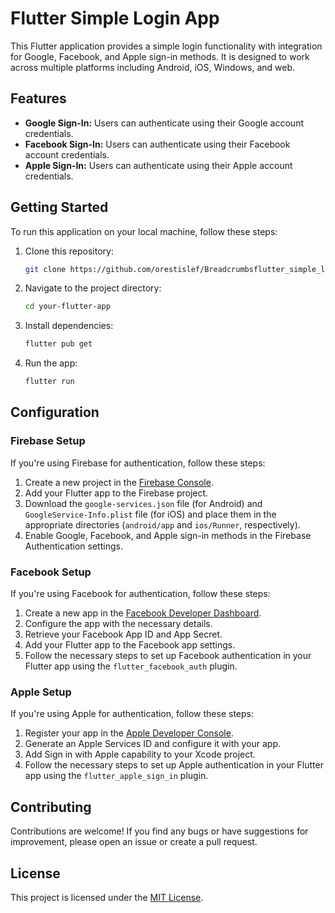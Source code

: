 # Flutter Simple Login App

This Flutter application provides a simple login functionality with integration for Google, Facebook, and Apple sign-in methods. It is designed to work across multiple platforms including Android, iOS, Windows, and web.

## Features

- **Google Sign-In:** Users can authenticate using their Google account credentials.
- **Facebook Sign-In:** Users can authenticate using their Facebook account credentials.
- **Apple Sign-In:** Users can authenticate using their Apple account credentials.

## Getting Started

To run this application on your local machine, follow these steps:

1. Clone this repository:

    ```bash
    git clone https://github.com/orestislef/Breadcrumbsflutter_simple_login.git
    ```

2. Navigate to the project directory:

    ```bash
    cd your-flutter-app
    ```

3. Install dependencies:

    ```bash
    flutter pub get
    ```

4. Run the app:

    ```bash
    flutter run
    ```

## Configuration

### Firebase Setup

If you're using Firebase for authentication, follow these steps:

1. Create a new project in the [Firebase Console](https://console.firebase.google.com/).
2. Add your Flutter app to the Firebase project.
3. Download the `google-services.json` file (for Android) and `GoogleService-Info.plist` file (for iOS) and place them in the appropriate directories (`android/app` and `ios/Runner`, respectively).
4. Enable Google, Facebook, and Apple sign-in methods in the Firebase Authentication settings.

### Facebook Setup

If you're using Facebook for authentication, follow these steps:

1. Create a new app in the [Facebook Developer Dashboard](https://developers.facebook.com/apps/).
2. Configure the app with the necessary details.
3. Retrieve your Facebook App ID and App Secret.
4. Add your Flutter app to the Facebook app settings.
5. Follow the necessary steps to set up Facebook authentication in your Flutter app using the `flutter_facebook_auth` plugin.

### Apple Setup

If you're using Apple for authentication, follow these steps:

1. Register your app in the [Apple Developer Console](https://developer.apple.com/account/resources/identifiers/list).
2. Generate an Apple Services ID and configure it with your app.
3. Add Sign in with Apple capability to your Xcode project.
4. Follow the necessary steps to set up Apple authentication in your Flutter app using the `flutter_apple_sign_in` plugin.

## Contributing

Contributions are welcome! If you find any bugs or have suggestions for improvement, please open an issue or create a pull request.

## License

This project is licensed under the [MIT License](LICENSE).
